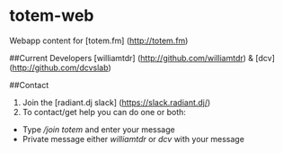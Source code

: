 # totem-web
Webapp content for [totem.fm] (http://totem.fm)

##Current Developers
[williamtdr] (http://github.com/williamtdr) & [dcv] (http://github.com/dcvslab)

##Contact
1. Join the [radiant.dj slack] (https://slack.radiant.dj/)
2. To contact/get help you can do one or both:
  * Type */join totem* and enter your message
  * Private message either *williamtdr* or *dcv* with your message


